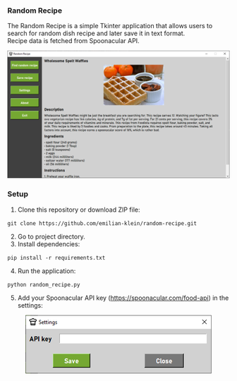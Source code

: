 ### Random Recipe
The Random Recipe is a simple Tkinter application that allows users to search for random dish recipe and later save it in text format.  
Recipe data is fetched from Spoonacular API.
<p align="center">
    <img src="images/screenshots/app.png">
</p>

### Setup
1. Clone this repository or download ZIP file:
```
git clone https://github.com/emilian-klein/random-recipe.git
```
2. Go to project directory.
3. Install dependencies:
```
pip install -r requirements.txt
```
4. Run the application:
```
python random_recipe.py
```
5. Add your Spoonacular API key (https://spoonacular.com/food-api) in the settings:
<p align="center">
    <img src="images/screenshots/app2.png">
</p>